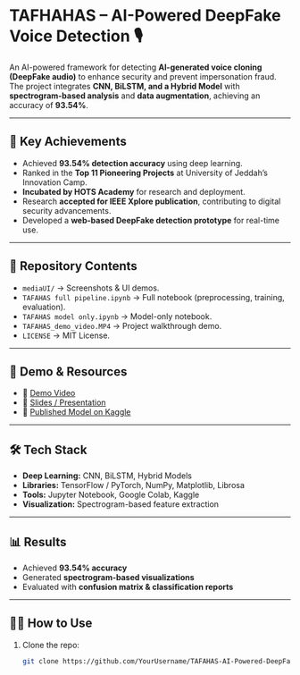 # TAFHAHAS – AI-Powered DeepFake Voice Detection 🎙️

An AI-powered framework for detecting **AI-generated voice cloning (DeepFake audio)** to enhance security and prevent impersonation fraud.  
The project integrates **CNN, BiLSTM, and a Hybrid Model** with **spectrogram-based analysis** and **data augmentation**, achieving an accuracy of **93.54%**.

---

## 🚀 Key Achievements
- Achieved **93.54% detection accuracy** using deep learning.  
- Ranked in the **Top 11 Pioneering Projects** at University of Jeddah’s Innovation Camp.  
- **Incubated by HOTS Academy** for research and deployment.  
- Research **accepted for IEEE Xplore publication**, contributing to digital security advancements.  
- Developed a **web-based DeepFake detection prototype** for real-time use.  

---

## 📂 Repository Contents
- `mediaUI/` → Screenshots & UI demos.  
- `TAFAHAS full pipeline.ipynb` → Full notebook (preprocessing, training, evaluation).  
- `TAFAHAS model only.ipynb` → Model-only notebook.  
- `TAFAHAS_demo_video.MP4` → Project walkthrough demo.  
- `LICENSE` → MIT License.  

---

## 🎥 Demo & Resources
- 🔗 [Demo Video](#)  
- 🔗 [Slides / Presentation](#)  
- 🔗 [Published Model on Kaggle](#)  

---

## 🛠️ Tech Stack
- **Deep Learning:** CNN, BiLSTM, Hybrid Models  
- **Libraries:** TensorFlow / PyTorch, NumPy, Matplotlib, Librosa  
- **Tools:** Jupyter Notebook, Google Colab, Kaggle  
- **Visualization:** Spectrogram-based feature extraction  

---

## 📊 Results
- Achieved **93.54% accuracy**  
- Generated **spectrogram-based visualizations**  
- Evaluated with **confusion matrix & classification reports**  

---

## 🧑‍💻 How to Use
1. Clone the repo:
   ```bash
   git clone https://github.com/YourUsername/TAFAHAS-AI-Powered-DeepFake-Voice-Detection.git
